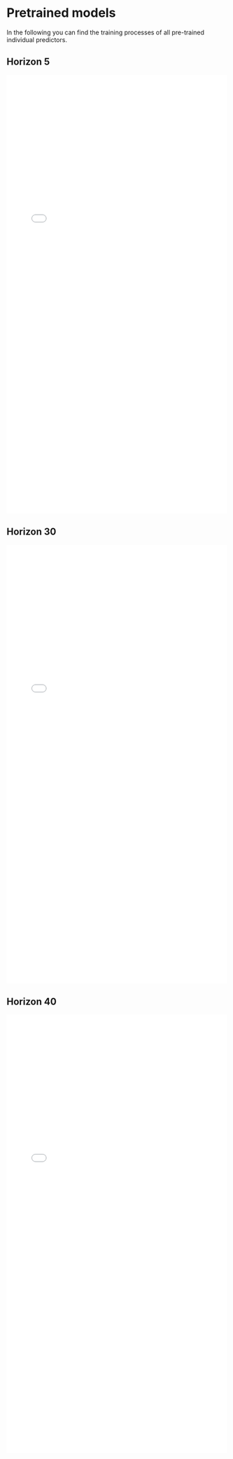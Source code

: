 # Pretrained models

In the following you can find the training processes of all pre-trained individual predictors.

## Horizon 5
<embed src="/resources/ModelTrainingHorizon5.pdf" type="application/pdf" width="100%" height="1000px">

## Horizon 30
<embed src="/resources/ModelTraining2Horizon30.pdf" type="application/pdf" width="100%" height="1000px">

## Horizon 40
<embed src="/resources/ModelTraining3Horizon40.pdf" type="application/pdf" width="100%" height="1000px">


